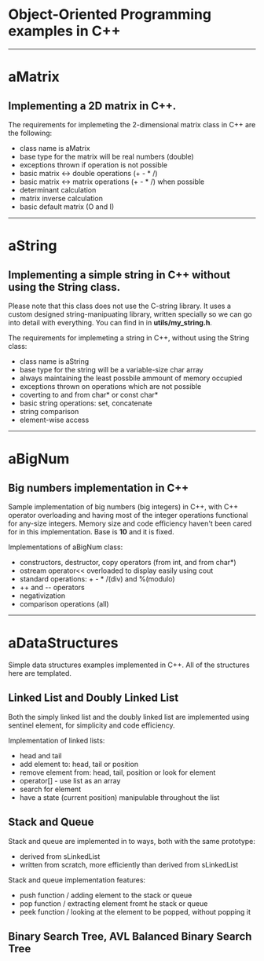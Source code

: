 # Object-Oriented Programming examples in **C++**
---
# aMatrix
## Implementing a 2D matrix in C++.

The requirements for implemeting the 2-dimensional matrix class in C++ are the following:
  * class name is aMatrix
  * base type for the matrix will be real numbers (double)
  * exceptions thrown if operation is not possible
  * basic matrix <-> double operations (+ - * /)
  * basic matrix <-> matrix operations (+ - * /)  when possible
  * determinant calculation
  * matrix inverse calculation
  * basic default matrix (O and I)

---
# aString
## Implementing a simple string in C++ without using the String class.

Please note that this class does not use the C-string library.
It uses a custom designed string-manipuating library, written specially so we can go into detail with everything.
You can find in in **utils/my_string.h**.

The requirements for implemeting a string in C++, without using the String class:
  * class name is aString
  * base type for the string will be a variable-size char array
  * always maintaining the least possbile ammount of memory occupied
  * exceptions thrown on operations which are not possible
  * coverting to and from char* or const char*
  * basic string operations: set, concatenate
  * string comparison
  * element-wise access

---
# aBigNum
## Big numbers implementation in C++

Sample implementation of big numbers (big integers) in C++, with C++ operator overloading and having most of the integer operations functional for any-size integers. Memory size and code efficiency haven't been cared for in this implementation. Base is **10** and it is fixed.

Implementations of aBigNum class:
  * constructors, destructor, copy operators (from int, and from char*)
  * ostream operator<< overloaded to display easily using cout
  * standard operations: + - * /(div) and %(modulo)
  * ++ and -- operators
  * negativization
  * comparison operations (all)

---
# aDataStructures
Simple data structures examples implemented in C++. All of the structures here are templated.

## Linked List and Doubly Linked List

Both the simply linked list and the doubly linked list are implemented using sentinel element, for simplicity and code efficiency.

Implementation of linked lists:
  * head and tail
  * add element to: head, tail or position
  * remove element from: head, tail, position or look for element
  * operator[] - use list as an array
  * search for element
  * have a state (current position) manipulable throughout the list

## Stack and Queue

Stack and queue are implemented in to ways, both with the same prototype:
  * derived from sLinkedList
  * written from scratch, more efficiently than derived from sLinkedList

Stack and queue implementation features:
  * push function / adding element to the stack or queue
  * pop function / extracting element fromt he stack or queue
  * peek function / looking at the element to be popped, without popping it

## Binary Search Tree, AVL Balanced Binary Search Tree
